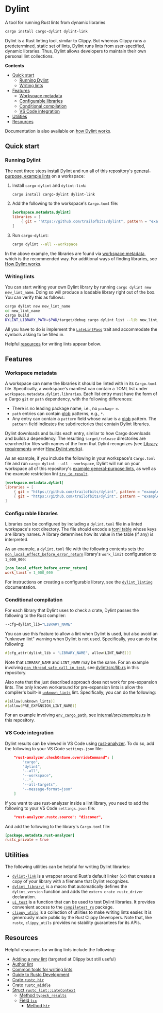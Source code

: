 # Dylint

A tool for running Rust lints from dynamic libraries

```sh
cargo install cargo-dylint dylint-link
```

Dylint is a Rust linting tool, similar to Clippy. But whereas Clippy runs a predetermined, static set of lints, Dylint runs lints from user-specified, dynamic libraries. Thus, Dylint allows developers to maintain their own personal lint collections.

**Contents**

- [Quick start]
  - [Running Dylint]
  - [Writing lints]
- [Features]
  - [Workspace metadata]
  - [Configurable libraries]
  - [Conditional compilation]
  - [VS Code integration]
- [Utilities]
- [Resources]

Documentation is also available on [how Dylint works].

## Quick start

### Running Dylint

The next three steps install Dylint and run all of this repository's [general-purpose, example lints] on a workspace:

1. Install `cargo-dylint` and `dylint-link`:

   ```sh
   cargo install cargo-dylint dylint-link
   ```

2. Add the following to the workspace's `Cargo.toml` file:

   ```toml
   [workspace.metadata.dylint]
   libraries = [
       { git = "https://github.com/trailofbits/dylint", pattern = "examples/general/*" },
   ]
   ```

3. Run `cargo-dylint`:
   ```sh
   cargo dylint --all --workspace
   ```

In the above example, the libraries are found via [workspace metadata], which is the recommended way. For additional ways of finding libraries, see [How Dylint works].

### Writing lints

You can start writing your own Dylint library by running `cargo dylint new new_lint_name`. Doing so will produce a loadable library right out of the box. You can verify this as follows:

```sh
cargo dylint new new_lint_name
cd new_lint_name
cargo build
DYLINT_LIBRARY_PATH=$PWD/target/debug cargo dylint list --lib new_lint_name
```

All you have to do is implement the [`LateLintPass`] trait and accommodate the symbols asking to be filled in.

Helpful [resources] for writing lints appear below.

## Features

### Workspace metadata

A workspace can name the libraries it should be linted with in its `Cargo.toml` file. Specifically, a workspace's manifest can contain a TOML list under `workspace.metadata.dylint.libraries`. Each list entry must have the form of a Cargo `git` or `path` dependency, with the following differences:

- There is no leading package name, i.e., no `package =`.
- `path` entries can contain [glob] patterns, e.g., `*`.
- Any entry can contain a `pattern` field whose value is a [glob] pattern. The `pattern` field indicates the subdirectories that contain Dylint libraries.

Dylint downloads and builds each entry, similar to how Cargo downloads and builds a dependency. The resulting `target/release` directories are searched for files with names of the form that Dylint recognizes (see [Library requirements] under [How Dylint works]).

As an example, if you include the following in your workspace's `Cargo.toml` file and run `cargo dylint --all --workspace`, Dylint will run on your workspace all of this repository's [example general-purpose lints], as well as the example restriction lint [`try_io_result`].

```toml
[workspace.metadata.dylint]
libraries = [
    { git = "https://github.com/trailofbits/dylint", pattern = "examples/general/*" },
    { git = "https://github.com/trailofbits/dylint", pattern = "examples/restriction/try_io_result" },
]
```

### Configurable libraries

Libraries can be configured by including a `dylint.toml` file in a linted workspace's root directory. The file should encode a [toml table] whose keys are library names. A library determines how its value in the table (if any) is interpreted.

As an example, a `dylint.toml` file with the following contents sets the [`non_local_effect_before_error_return`] library's `work_limit` configuration to `1_000_000`:

```toml
[non_local_effect_before_error_return]
work_limit = 1_000_000
```

For instructions on creating a configurable library, see the [`dylint_linting`] documentation.

### Conditional compilation

For each library that Dylint uses to check a crate, Dylint passes the following to the Rust compiler:

```sh
--cfg=dylint_lib="LIBRARY_NAME"
```

You can use this feature to allow a lint when Dylint is used, but also avoid an "unknown lint" warning when Dylint is not used. Specifically, you can do the following:

```rust
#[cfg_attr(dylint_lib = "LIBRARY_NAME", allow(LINT_NAME))]
```

Note that `LIBRARY_NAME` and `LINT_NAME` may be the same. For an example involving [`non_thread_safe_call_in_test`], see [dylint/src/lib.rs] in this repository.

Also note that the just described approach does not work for pre-expansion lints. The only known workaround for pre-expansion lints is allow the compiler's built-in [`unknown_lints`] lint. Specifically, you can do the following:

```rust
#[allow(unknown_lints)]
#[allow(PRE_EXPANSION_LINT_NAME)]
```

For an example involving [`env_cargo_path`], see [internal/src/examples.rs] in this repository.

### VS Code integration

Dylint results can be viewed in VS Code using [rust-analyzer]. To do so, add the following to your VS Code `settings.json` file:

```json
    "rust-analyzer.checkOnSave.overrideCommand": [
        "cargo",
        "dylint",
        "--all",
        "--workspace",
        "--",
        "--all-targets",
        "--message-format=json"
    ]
```

If you want to use rust-analyzer inside a lint library, you need to add the following to your VS Code `settings.json` file:

```json
    "rust-analyzer.rustc.source": "discover",
```

And add the following to the library's `Cargo.toml` file:

```toml
[package.metadata.rust-analyzer]
rustc_private = true
```

## Utilities

The following utilities can be helpful for writing Dylint libraries:

- [`dylint-link`] is a wrapper around Rust's default linker (`cc`) that creates a copy of your library with a filename that Dylint recognizes.
- [`dylint_library!`] is a macro that automatically defines the `dylint_version` function and adds the `extern crate rustc_driver` declaration.
- [`ui_test`] is a function that can be used to test Dylint libraries. It provides convenient access to the [`compiletest_rs`] package.
- [`clippy_utils`] is a collection of utilities to make writing lints easier. It is generously made public by the Rust Clippy Developers. Note that, like `rustc`, `clippy_utils` provides no stability guarantees for its APIs.

## Resources

Helpful resources for writing lints include the following:

- [Adding a new lint] (targeted at Clippy but still useful)
- [Author lint]
- [Common tools for writing lints]
- [Guide to Rustc Development]
- [Crate `rustc_hir`]
- [Crate `rustc_middle`]
- [Struct `rustc_lint::LateContext`]
  - [Method `typeck_results`]
  - [Field `tcx`]
    - [Method `hir`]

[`clippy_utils`]: https://github.com/rust-lang/rust-clippy/tree/master/clippy_utils
[`compiletest_rs`]: https://github.com/Manishearth/compiletest-rs
[`dylint-link`]: ./dylint-link
[`dylint_library!`]: ./utils/linting
[`dylint_linting`]: ./utils/linting
[`env_cargo_path`]: ./examples/general/env_cargo_path
[`latelintpass`]: https://doc.rust-lang.org/nightly/nightly-rustc/rustc_lint/trait.LateLintPass.html
[`non_local_effect_before_error_return`]: ./examples/general/non_local_effect_before_error_return
[`non_thread_safe_call_in_test`]: ./examples/general/non_thread_safe_call_in_test
[`try_io_result`]: ./examples/restriction/try_io_result
[`ui_test`]: ./utils/testing
[`unknown_lints`]: https://doc.rust-lang.org/rustc/lints/listing/warn-by-default.html#unknown-lints
[adding a new lint]: https://github.com/rust-lang/rust-clippy/blob/master/book/src/development/adding_lints.md
[author lint]: https://github.com/rust-lang/rust-clippy/blob/master/book/src/development/adding_lints.md#author-lint
[common tools for writing lints]: https://github.com/rust-lang/rust-clippy/blob/master/book/src/development/common_tools_writing_lints.md
[conditional compilation]: #conditional-compilation
[configurable libraries]: #configurable-libraries
[crate `rustc_hir`]: https://doc.rust-lang.org/nightly/nightly-rustc/rustc_hir/index.html
[crate `rustc_middle`]: https://doc.rust-lang.org/nightly/nightly-rustc/rustc_middle/index.html
[dylint/src/lib.rs]: ./dylint/src/lib.rs
[example general-purpose lints]: ./examples/general
[features]: #features
[field `tcx`]: https://doc.rust-lang.org/nightly/nightly-rustc/rustc_lint/struct.LateContext.html#structfield.tcx
[general-purpose, example lints]: ./examples#general
[glob]: https://docs.rs/glob/0.3.0/glob/struct.Pattern.html
[guide to rustc development]: https://rustc-dev-guide.rust-lang.org/
[how dylint works]: ./docs/how_dylint_works.md
[internal/src/examples.rs]: ./internal/src/examples.rs
[library requirements]: ./docs/how_dylint_works.md#library-requirements
[method `hir`]: https://doc.rust-lang.org/nightly/nightly-rustc/rustc_middle/ty/context/struct.TyCtxt.html#method.hir
[method `typeck_results`]: https://doc.rust-lang.org/nightly/nightly-rustc/rustc_lint/struct.LateContext.html#method.typeck_results
[quick start]: #quick-start
[resources]: #resources
[running dylint]: #running-dylint
[rust-analyzer]: https://github.com/rust-analyzer/rust-analyzer
[struct `rustc_lint::latecontext`]: https://doc.rust-lang.org/nightly/nightly-rustc/rustc_lint/struct.LateContext.html
[toml table]: https://toml.io/en/v1.0.0#table
[utilities]: #utilities
[vs code integration]: #vs-code-integration
[workspace metadata]: #workspace-metadata
[writing lints]: #writing-lints
